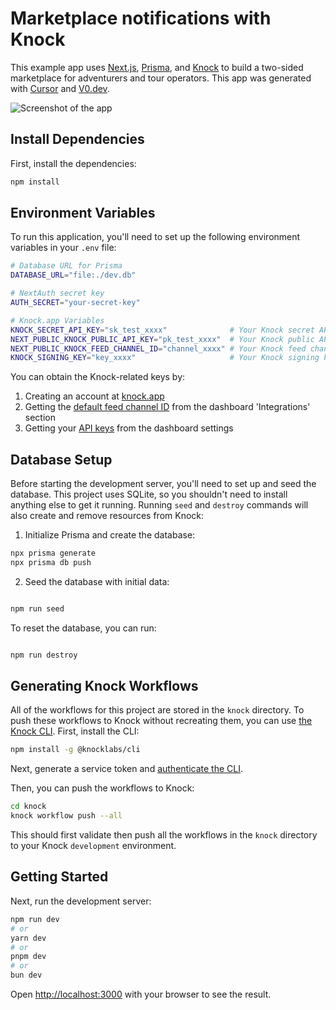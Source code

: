 # Marketplace notifications with Knock

This example app uses [Next.js](https://nextjs.org), [Prisma](https://www.prisma.io), and [Knock](https://knock.app) to build a two-sided marketplace for adventurers and tour operators. This app was generated with [Cursor](https://cursor.sh) and [V0.dev](https://v0.dev/).

![Screenshot of the app](./images/home-page.png)

## Install Dependencies

First, install the dependencies:

```bash
npm install
```

## Environment Variables

To run this application, you'll need to set up the following environment variables in your `.env` file:

```bash
# Database URL for Prisma
DATABASE_URL="file:./dev.db"

# NextAuth secret key
AUTH_SECRET="your-secret-key"

# Knock.app Variables
KNOCK_SECRET_API_KEY="sk_test_xxxx"              # Your Knock secret API key
NEXT_PUBLIC_KNOCK_PUBLIC_API_KEY="pk_test_xxxx"  # Your Knock public API key
NEXT_PUBLIC_KNOCK_FEED_CHANNEL_ID="channel_xxxx" # Your Knock feed channel ID
KNOCK_SIGNING_KEY="key_xxxx"                     # Your Knock signing key
```

You can obtain the Knock-related keys by:

1. Creating an account at [knock.app](https://knock.app)
2. Getting the [default feed channel ID](https://docs.knock.app/integrations/in-app/knock) from the dashboard 'Integrations' section
3. Getting your [API keys](https://docs.knock.app/developer-tools/api-keys) from the dashboard settings

## Database Setup

Before starting the development server, you'll need to set up and seed the database. This project uses SQLite, so you shouldn't need to install anything else to get it running. Running `seed` and `destroy` commands will also create and remove resources from Knock:

1. Initialize Prisma and create the database:

```bash
npx prisma generate
npx prisma db push
```

2. Seed the database with initial data:

```bash

npm run seed
```

To reset the database, you can run:

```bash

npm run destroy
```

## Generating Knock Workflows

All of the workflows for this project are stored in the `knock` directory. To push these workflows to Knock without recreating them, you can use [the Knock CLI](https://docs.knock.app/cli).
First, install the CLI:

```bash
npm install -g @knocklabs/cli
```

Next, generate a service token and [authenticate the CLI](https://docs.knock.app/cli#authentication).

Then, you can push the workflows to Knock:

```bash
cd knock
knock workflow push --all
```

This should first validate then push all the workflows in the `knock` directory to your Knock `development` environment.

## Getting Started

Next, run the development server:

```bash
npm run dev
# or
yarn dev
# or
pnpm dev
# or
bun dev
```

Open [http://localhost:3000](http://localhost:3000) with your browser to see the result.

